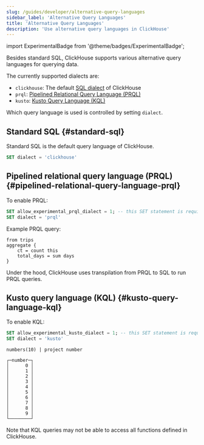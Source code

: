 ```yaml
---
slug: /guides/developer/alternative-query-languages
sidebar_label: 'Alternative Query Languages'
title: 'Alternative Query Languages'
description: 'Use alternative query languages in ClickHouse'
---
```


import ExperimentalBadge from '@theme/badges/ExperimentalBadge';

Besides standard SQL, ClickHouse supports various alternative query languages for querying data.

The currently supported dialects are:
- `clickhouse`: The default [SQL dialect](../../chdb/reference/sql-reference.md) of ClickHouse
- `prql`: [Pipelined Relational Query Language (PRQL)](https://prql-lang.org/)
- `kusto`: [Kusto Query Language (KQL)](https://learn.microsoft.com/en-us/azure/data-explorer/kusto/query)

Which query language is used is controlled by setting `dialect`.

## Standard SQL {#standard-sql}

Standard SQL is the default query language of ClickHouse.

```sql
SET dialect = 'clickhouse'
```

## Pipelined relational query language (PRQL) {#pipelined-relational-query-language-prql}

<ExperimentalBadge/>

To enable PRQL:

```sql
SET allow_experimental_prql_dialect = 1; -- this SET statement is required only for ClickHouse versions >= v25.1
SET dialect = 'prql'
```

Example PRQL query:

```prql
from trips
aggregate {
    ct = count this
    total_days = sum days
}
```

Under the hood, ClickHouse uses transpilation from PRQL to SQL to run PRQL queries.

## Kusto query language (KQL) {#kusto-query-language-kql}

<ExperimentalBadge/>

To enable KQL:

```sql
SET allow_experimental_kusto_dialect = 1; -- this SET statement is required only for ClickHouse versions >= 25.1
SET dialect = 'kusto'
```

```kql title="Query"
numbers(10) | project number
```

```response title="Response"
┌─number─┐
│      0 │
│      1 │
│      2 │
│      3 │
│      4 │
│      5 │
│      6 │
│      7 │
│      8 │
│      9 │
└────────┘
```

Note that KQL queries may not be able to access all functions defined in ClickHouse.
